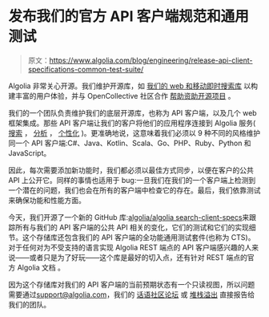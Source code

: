 # 发布我们的官方 API 客户端规范和通用测试

> 原文：<https://www.algolia.com/blog/engineering/release-api-client-specifications-common-test-suite/>

Algolia 非常关心开源。我们维护开源库，如 [我们的 web 和移动即时搜索库](https://www.algolia.com/products/instantsearch/) 以构建丰富的用户体验，并与 OpenCollective 社区合作 [帮助资助开源项目](https://blog.algolia.com/supporting-open-source-projects) 。

我们的一个团队负责维护我们的底层开源库，也称为 API 客户端，以及几个 web 框架集成。那些 API 客户端让我们的客户将他们的应用程序连接到 Algolia 服务( [搜索](https://www.algolia.com/products/search/) ， [分析](https://www.algolia.com/products/analytics/) ， [个性化](https://www.algolia.com/products/personalization/) )。更准确地说，这意味着我们必须以 9 种不同的风格维护同一个 API 客户端:C#、Java、Kotlin、Scala、Go、PHP、Ruby、Python 和 JavaScript。

因此，每次需要添加新功能时，我们都必须以最佳方式同步，以便在客户的公共 API 上公开它。同样的事情也适用于 bug:一旦我们在我们的一个客户端上检测到一个潜在的问题，我们也会在所有的客户端中检查它的存在。最后，我们依靠测试来确保功能和性能方面。

今天，我们开源了一个新的 GitHub 库:[algolia/algolia search-client-specs](https://github.com/algolia/algoliasearch-client-specs)来跟踪所有与我们的 API 客户端的公共 API 相关的变化，它们的测试和它们的实现细节。这个存储库还包含我们的 API 客户端的全功能通用测试套件(也称为 CTS)。对于任何对为不受支持的语言实现 Algolia REST 端点的 API 客户端感兴趣的人来说——或者只是为了好玩——这个库是最好的切入点，还有针对 REST 端点的官方 Algolia 文档 。

因为这个存储库对我们的 API 客户端的当前预期状态有一个只读视图，所以问题需要通过[support@algolia.com](mailto:support@algolia.com)，我们的 [话语社区论坛](https://discourse.algolia.com) 或 [堆栈溢出](https://stackoverflow.com/questions/tagged/algolia) 直接报告给我们的团队。